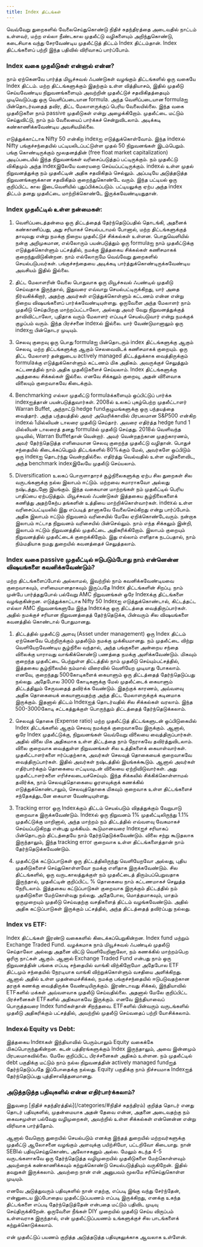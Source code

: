 ```yaml
---
title: Index திட்டங்கள்
---
```


வெவ்வேறு துறைகளில் வேலைசெய்துகொண்டு நிதிச் சுதந்திரத்தை அடைவதில் நாட்டம் உள்ளவர், மற்ற எல்லா நீண்டகால முதலீட்டு வழிகளையும் அறிந்துகொண்டு, கடைசியாக வந்து சேரவேண்டிய முதலீட்டுத் திட்டம் Index திட்டம்தான். Index திட்டங்களைப் பற்றி இந்த பதிவில் விரிவாகப் பார்ப்போம்.

### Index வகை முதலீடுகள் என்னால் என்ன?
நாம் ஏற்கெனவே பார்த்த மியூச்சுவல் ஃபண்டுகள் வழங்கும் திட்டங்களில் ஒரு வகையே Index திட்டம். மற்ற திட்டங்களுக்கும் இதற்கும் உள்ள வித்தியாசம், இதில் முதலீடு செய்யவேண்டிய நிறுவனங்களையும் அவற்றின் முதலீட்டுச் சதவிகிதத்தையும் முடிவெடுப்பது ஒரு வெளிப்படையான formula. அந்த வெளிப்படையான formulaஐ பின்தொடர்வதைத் தவிர, திட்ட மேலாளருக்குப் பெரிய வேலையில்லை. இந்த வகை முதலீடுகளை நாம் passive முதலீடுகள் என்று அழைக்கிறோம். முதலீட்டை மட்டும் செய்துவிட்டு, நாம் நம் வேலையைப் பார்க்கச் சென்றுவிடலாம். அடிக்கடி கண்காணிக்கவேண்டிய அவசியமில்லை.

எடுத்துக்காட்டாக Nifty 50 என்கிற indexஐ எடுத்துக்கொள்வோம். இந்த indexல் Nifty பங்குச்சந்தையில் பட்டியலிடப்பட்டுள்ள முதல் 50 நிறுவனங்கள் இடம்பெறும். பங்கு கொண்டிருக்கும் மூலதனத்தின் (free float market capitalization) அடிப்படையில் இந்த நிறுவனங்கள் வரிசைப்படுத்தப் பட்டிருக்கும். நம் முதலீட்டு விகிதமும் அந்த indexஇலேயே வரையறை செய்யப்பட்டிருக்கும். indexல் உள்ள முதல் நிறுவனத்துக்கு நம் முதலீட்டின் அதிக சதவிகிதம் செல்லும். அப்படியே அடுத்தடுத்த நிறுவனங்களுக்கான சதவிகிதம் குறைந்துகொண்டே வரும். இந்த பட்டியல் ஒரு குறிப்பிட்ட கால இடைவெளியில் புதுப்பிக்கப்படும். பட்டியலுக்கு ஏற்ப அந்த index திட்டம் தனது முதலீட்டை மாற்றிக்கொண்டே இருக்கவேண்டியதுதான்.

### Index முதலீட்டில் உள்ள நன்மைகள்:

1. வெளிப்படைத்தன்மை
ஒரு திட்டத்தைத் தேர்ந்தெடுப்பதில் தொடங்கி, அதனைக் கண்காணிப்பது, அது சரியாகச் செயல்படாமல் போனால், மற்ற திட்டங்களுக்குத் தாவுவது என்று நமக்கு நிறைய முதலீட்டுச் சிக்கல்கள் உள்ளன. பொதுவெளியில் நன்கு அறிமுகமான, எல்லோரும் பயன்படுத்தும் ஒரு formulaஐ நாம் முதலீட்டுக்கு எடுத்துக்கொள்ளும் பட்சத்தில், நமக்கு இத்தகைய சிக்கல்கள் கணிசமாகக் குறைந்துவிடுகின்றன. நாம் எல்லோருமே வெவ்வேறு துறைகளில் செயல்படுபவர்கள். பங்குச்சந்தையை அடிக்கடி பார்த்துக்கொண்டிருக்கவேண்டிய அவசியம் இதில் இல்லை.

2. திட்ட மேலாளரின் வேலை
பொதுவாக ஒரு மியூச்சுவல் ஃபண்டில் முதலீடு செய்வதாக இருந்தால், இதுவரை எவ்வாறு செயல்பட்டிருக்கிறது, யார் அதை நிர்வகிக்கிறார், அதற்கு அவர்கள் எடுத்துக்கொள்ளும் கட்டணம் என்ன என்று நிறைய விஷயங்களைப் பார்க்கவேண்டியுள்ளது. ஒருவேளை அந்த மேலாளர் நாம் முதலீடு செய்தபிறகு மாற்றப்பட்டாலோ, அல்லது அவர் வேறு நிறுவனத்துக்குத் தாவிவிட்டாலோ, புதிதாக வரும் மேலாளர் எப்படிச் செயல்படுவார் என்று நமக்குக் குழப்பம் வரும். இந்த பிரச்சனை indexல் இல்லை. யார் வேண்டுமானாலும் ஒரு indexஐ பின்தொடர முடியும்.

3. செலவு குறைவு
ஒரு பொது formulaஐ பின்தொடரும் index திட்டங்களுக்கு ஆகும் செலவு, மற்ற திட்டங்களுக்கு ஆகும் செலவைவிடக் கணிசமாகக் குறையும். ஒரு திட்ட மேலாளர் தன்னுடைய actively managed திட்டத்துக்காக வைத்திருக்கும் formulaக்கு எடுத்துக்கொள்ளும் கட்டணம் மிக அதிகம். அவருக்குச் செலுத்தும் கட்டணத்தில் நாம் அதிக முதலீடுகளைச் செய்யலாம். Index திட்டங்களுக்கு அத்தகைய சிக்கல்கள் இல்லை. எனவே சிக்கலும் குறைவு, அதன் விளைவாக விலையும் குறைவாகவே கிடைக்கும்.

4. Benchmarking
எல்லா முதலீட்டு formulaக்களையும் ஒப்பிட்டுப் பார்க்க indexஐத்தான் பயன்படுத்துவார்கள். 2008ல் உலகப் புகழ்பெற்ற முதலீட்டாளர் Warran Buffet, அந்நாட்டு hedge fundகுழுமங்களுக்கு ஒரு பந்தயத்தை வைத்தார். அந்த பந்தயத்தில் அவர் அமெரிக்காவில் பிரபலமான S&P500 என்கிற indexல் 1மில்லியன் டாலரை முதலீடு செய்தார். அவரை எதிர்த்த hedge fund 1 மில்லியன் டாலரைத் தனது formulaல் முதலீடு செய்தது. 2018ல் வெளிவந்த முடிவில், Warran Buffetதான் வென்றார். அவர் வென்றதற்கான முதற்காரணம், அவர் தேர்ந்தெடுத்த எளிமையான செலவு குறைந்த முதலீட்டு வழிதான். பொதுச் சந்தையில் கிடைக்கப்பெறும் திட்டங்களில் 80%க்கும் மேல், அவர்களே ஒப்பிடும் ஒரு indexஐ தொடர்ந்து வென்றதில்லை. எதிர்த்து வெல்வதில் உள்ள வழிகளைவிட, அந்த benchmark indexஇலேயே முதலீடு செய்யலாம்.

5. Diversification
உலகப் பொருளாதாரச் சூழ்நிலைகளுக்கு ஏற்ப சில துறைகள் சில வருடங்களுக்கு நல்ல இலாபம் ஈட்டும். மற்றவை சுமாராகவோ அல்லது நஷ்டத்துடனோ இயங்கும். இந்த வகையான மாற்றங்கள் நம் முதலீட்டில் பெரிய பாதிப்பை ஏற்படுத்தும். மியூச்சுவல் ஃபண்டுகள் இத்தகைய சூழ்நிலைகளைக் கணித்து அதற்கேற்ப தங்களின் உத்தியை மாற்றிக்கொள்வார்கள். indexல் உள்ள வரிசைப்பட்டியலில் இது எப்படித் தானாகவே வேலைசெய்கிறது என்று பார்ப்போம். அதிக இலாபம் ஈட்டும் நிறுவனம் வரிசையில் மேலே ஏறிக்கொண்டேவரும். நன்றாக இலாபம் ஈட்டாத நிறுவனம் வரிசையில் பின்செல்லும். நாம் எந்த சிக்கலும் இன்றி, இலாபம் ஈட்டும் நிறுவனத்தில் முதலீட்டை அதிகரிக்கிறோம். இலாபம் குறையும் நிறுவனத்தில் முதலீட்டைக் குறைக்கிறோம். இது எல்லாம் எளிதாக நடப்பதால், நாம் நிம்மதியாக நமது துறையில் கவனத்தைச் செலுத்தலாம்.


### Index வகை passive முதலீட்டில் ஈடுபடும்போது நாம் என்னென்ன விஷயங்களை கவனிக்கவேண்டும்?

மற்ற திட்டங்களைப்போல் அல்லாமல், இவற்றில் நாம் கவனிக்கவேண்டியவை குறைவாகவும், எளிமையானதாகவும் இருப்பதே Index திட்டங்களின் சிறப்பு. நாம் முன்பே பார்த்ததுபோல் பல்வேறு AMC நிறுவனங்கள் ஒரே Indexக்கு திட்டங்களை வழங்குகின்றன. எடுத்துக்காட்டாக Nifty 50 Indexஐ எடுத்துக்கொண்டால், கிட்டத்தட்ட எல்லா AMC நிறுவனங்களுமே இந்த Indexக்கு ஒரு திட்டத்தை வைத்திருப்பார்கள். அதில் நமக்குச் சரியான நிறுவனத்தைத் தேர்ந்தெடுக்க, பின்வரும் சில விஷயங்களை கவனத்தில் கொண்டால் போதுமானது.


1. திட்டத்தில் முதலீட்டு அளவு (Asset under management)
ஒரு Index திட்டம் ஏற்கெனவே பெற்றிருக்கும் முதலீடும் நமக்கு முக்கியமானது. நம் முதலீட்டை விற்று வெளியேறவேண்டிய சூழ்நிலை வந்தால், அந்த பங்குகளை அன்றைய சந்தை விலைக்கு யாராவது வாங்கிக்கொண்டு பணத்தை நமக்கு அளிக்கவேண்டும். மிகவும் குறைந்த முதலீட்டை பெற்றுள்ள திட்டத்தில் நாம் முதலீடு செய்யும்பட்சத்தில், இத்தகைய சூழ்நிலையில் நம்மால் விரைவில் வெளியேற முடியாது போகலாம். எனவே, குறைந்தது 500கோடிகளைக் கையாளும் ஒரு திட்டத்தைத் தேர்ந்தெடுப்பது நல்லது. அதேபோல 3000 கோடிகளுக்கு மேல் முதலீட்டைக் கையாளும் திட்டத்திலும் சேருவதைத் தவிர்க்க வேண்டும். இதற்குக் காரணம், அவ்வளவு அதிக தொகையைக் கையாளுவதற்கு அந்த திட்ட மேலாளருக்குக் கடினமாக இருக்கும். இதனால் திட்டம் Indexஐத் தொடர்வதில் சில சிக்கல்கள் வரலாம். இந்த 500-3000கோடி சட்டகத்துக்குள் பொருந்தும் திட்டத்தைத் தேர்ந்தெடுக்கலாம்.

2. செலவுத் தொகை (Expense ratio)
மற்ற முதலீட்டுத் திட்டங்களுடன் ஒப்பிடுகையில் Index திட்டங்களில் ஆகும் செலவு நமக்குக் குறைவாகவே இருக்கும். ஆனால், ஒரே Index முதலீட்டுக்கு, நிறுவனங்கள் வெவ்வேறு விலையை வைத்திருப்பார்கள். அதில் விலை மிக அதிகமாக உள்ள திட்டத்தை நாம் நேராகவே தவிர்த்துவிடலாம். விலை குறைவாக வைத்துள்ள நிறுவனங்கள் சில உத்திகளைக் கையாள்வார்கள். முதலீட்டாளர்களை ஈர்ப்பதற்காக, அவர்கள் செலவுத் தொகையைக் குறைவாகவே வைத்திருப்பார்கள். இதில் அவர்கள் நஷ்டத்தில் இயங்கக்கூடும். ஆனால் அவர்கள் எதிர்பார்க்கும் தொகையை எட்டியவுடன் விலையை ஏற்றிவிடுவார்கள். அது முதலீட்டாளர்களை எரிச்சலடையச்செய்யும். இந்த சிக்கலில் சிக்கிக்கொள்ளாமல் தவிர்க்க, நாம் செலவுத்தொகையை ஓரளவுக்குக் கணக்கில் எடுத்துக்கொண்டாலும், செலவுத்தொகை மிகவும் குறைவாக உள்ள திட்டங்களைச் சந்தேகத்துடனே கையாள வேண்டியுள்ளது.

3. Tracking error
ஒரு Indexக்கும் திட்டம் செயல்படும் விதத்துக்கும் வேறுபாடு குறைவாக இருக்கவேண்டும். Indexல் ஒரு நிறுவனம் 1% முதலீட்டிலிருந்து 1.1% முதலீட்டுக்கு மாறினால், அந்த மாற்றம் நம் திட்டத்தில் எவ்வளவு வேகமாகச் செய்யப்படுகிறது என்பது முக்கியம். கூடுமானவரை Indexஐச் சரியாகப் பின்தொடரும் திட்டத்தையே நாம் தேர்ந்தெடுக்கவேண்டும். விலை சற்று கூடுதலாக இருந்தாலும், இந்த tracking error குறைவாக உள்ள திட்டங்களைத்தான் நாம் தேர்ந்தெடுக்கவேண்டும்.

4. முதலீட்டுக் கட்டுப்பாடுகள்
ஒரு திட்டத்திலிருந்து வெளியேறவோ அல்லது, புதிய முதலீடுகளைச் செய்துகொள்ளவோ நமக்கு எளிதாக இருக்கவேண்டும். சில திட்டங்களில், ஒரு வருடகாலத்துக்குள் நம் முதலீட்டைத் திரும்பப்பெறுவதாக இருந்தால், முதலீட்டின் குறிப்பிட்ட % தொகையை நாம் கட்டணமாகச் செலுத்த நேரிடலாம். இத்தகைய கட்டுப்பாடுகள் குறைவாக இருக்கும் திட்டத்தில் நம் முதலீடுகளை மேற்கொள்வது நல்லது. அதேபோல, மொத்தமாகவும், மாதம் ஒருமுறையும் முதலீடு செய்வதற்கு வசதிகளைத் திட்டம் வழங்கவேண்டும். அதில் அதிக கட்டுப்பாடுகள் இருக்கும் பட்சத்தில், அந்த திட்டத்தைத் தவிர்ப்பது நல்லது.


### Index vs ETF:
Index திட்டங்கள் இரண்டு வகைகளில் கிடைக்கப்பெறுகின்றன. Index fund மற்றும் Exchange Traded Fund. வழக்கமாக நாம் மியூச்சுவல் ஃபண்டில் முதலீடு செய்தாலோ அல்லது அதனை விட்டு வெளியேறினாலோ, நம் கணக்கில் மாற்றம்பெற ஓரிரு நாட்கள் ஆகும். ஆனால் Exchange Traded Fund என்பது நாம் ஒரு நிறுவனத்தின் பங்கை எப்படி சந்தையில் வாங்கி விற்கிறோமோ அதேபோல ETF திட்டமும் சந்தையில் நேரடியாக வாங்கி விற்றுக்கொள்ளும் வசதியை அளிக்கிறது. ஆனால் அதில் உள்ள முதன்மைச்சிக்கல், நமக்கு பங்குச்சந்தையில் ஈடுபடுவதற்கான தரகுக் கணக்கு வைத்திருக்க வேண்டியிருக்கும். இரண்டாவது சிக்கல், இந்தியாவில் ETFகளில் மக்கள் அவ்வளவாக முதலீடு செய்வதில்லை. அதனால் மேலே குறிப்பிட்ட பிரச்சனைகள் ETFகளில் அதிகமாகவே இருக்கும். எனவே இந்தியாவைப் பொருத்தவரை Index fundகள்தான் சிறந்தவை. ETFகளில் பின்வரும் வருடங்களில் முதலீடு அதிகரிக்கும் பட்சத்தில், அவற்றில் முதலீடு செய்வதைப் பற்றி யோசிக்கலாம்.


### Indexல் Equity vs Debt:
இத்தகைய Indexகள் இந்தியாவில் பெரும்பாலும் Equity வகைக்கே மிகப்பொருந்துகின்றன. கடன் பத்திரங்களுக்கும் Index இருந்தாலும், அவை இன்னமும் பிரபலமாகவில்லை. மேலே குறிப்பிட்ட பிரச்சனைகள் அதிகம் உள்ளன. நம் முதலீட்டில் debt பகுதிக்கு மட்டும் நாம் நல்ல நிறுவனத்தின் actively managed fundஐத் தேர்ந்தெடுப்பதே இப்போதைக்கு நல்லது. Equity பகுதிக்கு நாம் நிச்சயமாக Indexஐத் தேர்ந்தெடுப்பது புத்திசாலித்தனமானது.


### அடுத்தடுத்த பதிவுகளில் என்ன எதிர்பார்க்கலாம்?

இதுவறை [நிதிச் சுதந்திரத்தில்](/categories/#நிதிச் சுதந்திரம்) குறித்த தொடர் எனது தொடர் பதிவுகளில், முதன்மையாக அதன் தேவை என்ன, அதனை அடைவதற்கு நம் கைவசமுள்ள பல்வேறு வழிமுறைகள், அவற்றில் உள்ள சிக்கல்கள் என்னென்ன என்று விரிவாக பார்த்தோம்.

ஆனால் வேறொரு துறையில் செயல்படும் எனக்கு இந்தத் துறையில் மற்றவர்களுக்கு முதலீட்டு ஆலோசனை வழங்கும் அளவுக்கு பயிற்சியோ, பட்டறிவோ கிடையாது. நான் SEBIல் பதிவுசெய்துகொண்ட அலோசகனும் அல்ல. மேலும் கடந்த 4-5 வருடங்களாகவே ஒரு தேர்ந்தெடுத்த வழிமுறையில் முதலீடுகளை மேற்கொள்ளவும் அவற்றைக் கண்காணிக்கவும் கற்றுக்கொண்டு செயல்படுத்தியும் வருகிறேன். இதில் தவறுகள் இருக்கலாம். அவற்றை நான் என் அனுபவம் மூலமே சரிசெய்துகொள்ள முடியும்.

எனவே அடுத்துவரும் பதிவுகளில் நான் எதற்கு, எப்படி இங்கு வந்து சேர்ந்தேன், என்னுடைய இப்போதைய முதலீட்டுப்பயணம் எப்படி இருக்கிறது, எனக்கு உகந்த திட்டங்களை எப்படி தேர்ந்தெடுத்தேன் என்பதை மட்டும் பதிவிட முடிவு செய்திருக்கிறேன். ஒருவேளை நீங்கள் DIY முறையில் முதலீடு செய்ய விருப்பம் உள்ளவராக இருந்தால், என் முதலீட்டுப்பயணம் உங்களுக்குச் சில பாடங்களைக் கற்றுக்கொடுக்கலாம்.

என் முதலீட்டுப் பயணம் குறித்த அடுத்தடுத்த பதிவுகலுக்காக ஆவலாக உள்ளேன்.

